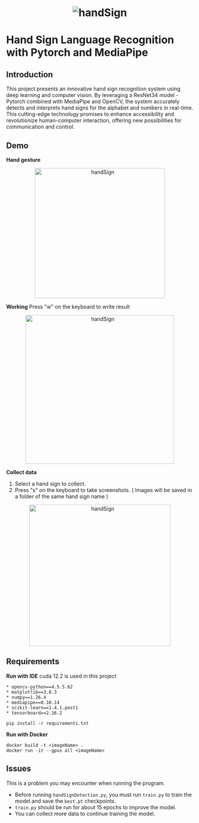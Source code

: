 
<h1 align="center">
<img src="https://github.com/user-attachments/assets/ceffbe1c-a0b2-4426-a145-ca3b00256676" alt="handSign">
</h1>

# Hand Sign Language Recognition with Pytorch and MediaPipe

## Introduction 

This project presents an innovative hand sign recognition system using deep learning and computer vision. By leveraging a ResNet34 model - Pytorch combined with MediaPipe and OpenCV, the system accurately detects and interprets hand signs for the alphabet and numbers in real-time. This cutting-edge technology promises to enhance accessibility and revolutionize human-computer interaction, offering new possibilities for communication and control.

## Demo
**Hand gesture**
<p align="center">
<img src="https://github.com/user-attachments/assets/5ae4c991-08b1-40c1-8ae3-2f1bd7075008"  height="350" alt="handSign">
</p>

**Working**
Press "w" on the keyboard to write result
<p align="center">
<img src="https://github.com/user-attachments/assets/6eb1b2ef-d8e7-45c4-be79-25a701b35a4e" height= "400" alt="handSign">
</p>

**Collect data**
1. Select a hand sign to collect.
2. Press "s" on the keyboard to take screenshots.
( Images will be saved in a folder of the same hand sign name )
<p align="center">
<img src="https://github.com/user-attachments/assets/e6c702f7-2f50-466e-9620-fd3019ac3ed4"   height= "380"  alt="handSign">
</p>

## Requirements
**Run with IDE**
cuda 12.2 is used in this project
```
* opencv-python==4.5.5.62
* matplotlib==3.8.3
* numpy==1.26.4
* mediapipe==0.10.14
* scikit-learn==1.4.1.post1
* tensorboard==2.16.2
```
```
pip install -r requirements.txt
```
**Run with Docker**
```
docker build -t <imageName> .
docker run -it --gpus all <imageName>
```
## Issues 
This is a problem you may encounter when running the program.
-   Before running `handSignDetection.py`, you must run `train.py` to train the model and save the `best.pt` checkpoints.
-   `train.py` should be run for about 15 epochs to improve the model.
-   You can collect more data to continue training the model.

